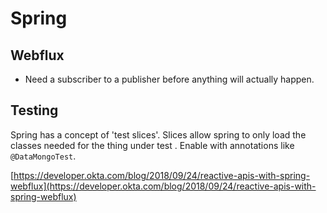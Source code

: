 # Spring

## Webflux

* Need a subscriber to a publisher before anything will actually happen.

## Testing

Spring has a concept of 'test slices'. Slices allow spring to only load the classes needed for the thing under test . Enable with annotations like `@DataMongoTest`.

 [https://developer.okta.com/blog/2018/09/24/reactive-apis-with-spring-webflux](https://developer.okta.com/blog/2018/09/24/reactive-apis-with-spring-webflux)

